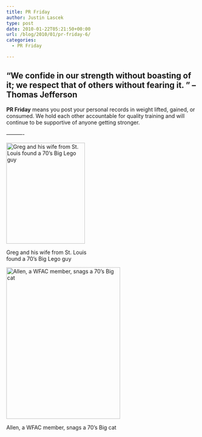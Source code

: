 ```yaml
---
title: PR Friday
author: Justin Lascek
type: post
date: 2010-01-22T05:21:50+00:00
url: /blog/2010/01/pr-friday-6/
categories:
  - PR Friday

---
```

## “We confide in our strength without boasting of it; we respect that of others without fearing it. ” –Thomas Jefferson

**PR Friday** means you post your personal records in weight lifted, gained, or consumed. We hold each other accountable for quality training and will continue to be supportive of anyone getting stronger.
  

  
&#8212;&#8212;&#8212;-
  

  


<div id="attachment_1129" style="width: 217px" class="wp-caption aligncenter">
  <img aria-describedby="caption-attachment-1129" data-attachment-id="1129" data-permalink="/blog/2010/01/pr-friday-6/lego_70s_big/" data-orig-file="/2010/01/LEGO_70s_Big.jpg" data-orig-size="207,266" data-comments-opened="1" data-image-meta="{&quot;aperture&quot;:&quot;5.3&quot;,&quot;credit&quot;:&quot;&quot;,&quot;camera&quot;:&quot;NIKON D3000&quot;,&quot;caption&quot;:&quot;&quot;,&quot;created_timestamp&quot;:&quot;1262197472&quot;,&quot;copyright&quot;:&quot;&quot;,&quot;focal_length&quot;:&quot;46&quot;,&quot;iso&quot;:&quot;200&quot;,&quot;shutter_speed&quot;:&quot;0.0166666666667&quot;,&quot;title&quot;:&quot;&quot;}" data-image-title="LEGO_70s_Big" data-image-description="" data-medium-file="/2010/01/LEGO_70s_Big.jpg" data-large-file="/2010/01/LEGO_70s_Big.jpg" src="/2010/01/LEGO_70s_Big.jpg" alt="Greg and his wife from St. Louis found a 70&rsquo;s Big Lego guy" title="LEGO_70s_Big" width="207" height="266" class="size-full wp-image-1129" />
  
  <p id="caption-attachment-1129" class="wp-caption-text">
    Greg and his wife from St. Louis found a 70&rsquo;s Big Lego guy
  </p>
</div>

<div id="attachment_1130" style="width: 310px" class="wp-caption aligncenter">
  <img aria-describedby="caption-attachment-1130" data-attachment-id="1130" data-permalink="/blog/2010/01/pr-friday-6/allen/" data-orig-file="/2010/01/allen.JPG" data-orig-size="1932,2576" data-comments-opened="1" data-image-meta="{&quot;aperture&quot;:&quot;3&quot;,&quot;credit&quot;:&quot;&quot;,&quot;camera&quot;:&quot;KODAK DX7590 ZOOM DIGITAL CAMERA&quot;,&quot;caption&quot;:&quot;&quot;,&quot;created_timestamp&quot;:&quot;1263445412&quot;,&quot;copyright&quot;:&quot;&quot;,&quot;focal_length&quot;:&quot;8.5&quot;,&quot;iso&quot;:&quot;80&quot;,&quot;shutter_speed&quot;:&quot;0.0166666666667&quot;,&quot;title&quot;:&quot;&quot;}" data-image-title="allen" data-image-description="" data-medium-file="/2010/01/allen-300x399.jpg" data-large-file="/2010/01/allen-768x1023.jpg" src="/2010/01/allen-300x399.jpg" alt="Allen, a WFAC member, snags a 70&rsquo;s Big cat" title="allen" width="300" height="399" class="size-medium wp-image-1130" srcset="/2010/01/allen-300x399.jpg 300w, /2010/01/allen-768x1023.jpg 768w" sizes="(max-width: 300px) 100vw, 300px" />
  
  <p id="caption-attachment-1130" class="wp-caption-text">
    Allen, a WFAC member, snags a 70&rsquo;s Big cat
  </p>
</div>

